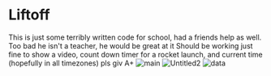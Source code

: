 # Liftoff
This is just some terribly written code for school, had a friends help as well. Too bad he isn't a teacher, he would be great at it
Should be working just fine to show a video, count down timer for a rocket launch, and current time (hopefully in all timezones)
pls giv A+
![main](https://user-images.githubusercontent.com/105624898/235384121-a80fd3a8-c92e-413a-8ca3-ac61b98c7c2c.JPG)
![Untitled2](https://user-images.githubusercontent.com/105624898/227823443-7484256c-406a-4442-893c-c78060bc4594.png)
![data](https://user-images.githubusercontent.com/105624898/235384135-e7ff5f60-e4b3-4be2-8fea-aa9200fea1d1.JPG)
